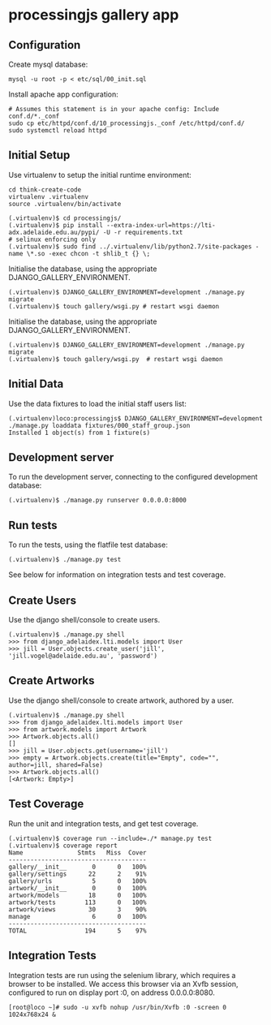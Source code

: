 processingjs gallery app
========================


Configuration
-------------
Create mysql database:

    mysql -u root -p < etc/sql/00_init.sql

Install apache app configuration:

    # Assumes this statement is in your apache config: Include conf.d/*._conf
    sudo cp etc/httpd/conf.d/10_processingjs._conf /etc/httpd/conf.d/
    sudo systemctl reload httpd



Initial Setup
-------------
Use virtualenv to setup the initial runtime environment:

    cd think-create-code
    virtualenv .virtualenv
    source .virtualenv/bin/activate

    (.virtualenv)$ cd processingjs/
    (.virtualenv)$ pip install --extra-index-url=https://lti-adx.adelaide.edu.au/pypi/ -U -r requirements.txt
    # selinux enforcing only
    (.virtualenv)$ sudo find ../.virtualenv/lib/python2.7/site-packages -name \*.so -exec chcon -t shlib_t {} \;

Initialise the database, using the appropriate DJANGO\_GALLERY\_ENVIRONMENT.

    (.virtualenv)$ DJANGO_GALLERY_ENVIRONMENT=development ./manage.py migrate
    (.virtualenv)$ touch gallery/wsgi.py # restart wsgi daemon


Initialise the database, using the appropriate DJANGO\_GALLERY\_ENVIRONMENT.

    (.virtualenv)$ DJANGO_GALLERY_ENVIRONMENT=development ./manage.py migrate
    (.virtualenv)$ touch gallery/wsgi.py  # restart wsgi daemon


Initial Data
------------
Use the data fixtures to load the initial staff users list:

    (.virtualenv)loco:processingjs$ DJANGO_GALLERY_ENVIRONMENT=development ./manage.py loaddata fixtures/000_staff_group.json
    Installed 1 object(s) from 1 fixture(s)


Development server
------------------
To run the development server, connecting to the configured development database:

    (.virtualenv)$ ./manage.py runserver 0.0.0.0:8000


Run tests
---------
To run the tests, using the flatfile test database:

    (.virtualenv)$ ./manage.py test

See below for information on integration tests and test coverage.


Create Users
------------

Use the django shell/console to create users.

    (.virtualenv)$ ./manage.py shell
    >>> from django_adelaidex.lti.models import User
    >>> jill = User.objects.create_user('jill', 'jill.vogel@adelaide.edu.au', 'password')


Create Artworks
---------------
Use the django shell/console to create artwork, authored by a user.

    (.virtualenv)$ ./manage.py shell
    >>> from django_adelaidex.lti.models import User
    >>> from artwork.models import Artwork
    >>> Artwork.objects.all()
    []
    >>> jill = User.objects.get(username='jill')
    >>> empty = Artwork.objects.create(title="Empty", code="", author=jill, shared=False)
    >>> Artwork.objects.all()
    [<Artwork: Empty>]


Test Coverage
-------------
Run the unit and integration tests, and get test coverage.

    (.virtualenv)$ coverage run --include=./* manage.py test
    (.virtualenv)$ coverage report
    Name               Stmts   Miss  Cover
    --------------------------------------
    gallery/__init__       0      0   100%
    gallery/settings      22      2    91%
    gallery/urls           5      0   100%
    artwork/__init__       0      0   100%
    artwork/models        18      0   100%
    artwork/tests        113      0   100%
    artwork/views         30      3    90%
    manage                 6      0   100%
    --------------------------------------
    TOTAL                194      5    97%


Integration Tests
-----------------
Integration tests are run using the selenium library, which requires a browser
to be installed.  We access this browser via an Xvfb session, configured to run
on display port :0, on address 0.0.0.0:8080.

    [root@loco ~]# sudo -u xvfb nohup /usr/bin/Xvfb :0 -screen 0 1024x768x24 &
